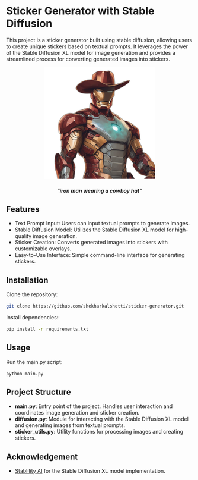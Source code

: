 # Sticker Generator with Stable Diffusion

This project is a sticker generator built using stable diffusion, allowing users to create unique stickers based on textual prompts. It leverages the power of the Stable Diffusion XL model for image generation and provides a streamlined process for converting generated images into stickers.

<p align="center">
  <img src="iron_man_with_hat.png" width="300" height="300" ali >
  <h5 align="center">"iron man wearing a cowboy hat"</h3>
</p>

## Features

- Text Prompt Input: Users can input textual prompts to generate images.
- Stable Diffusion Model: Utilizes the Stable Diffusion XL model for high-quality image generation.
- Sticker Creation: Converts generated images into stickers with customizable overlays.
- Easy-to-Use Interface: Simple command-line interface for generating stickers.

## Installation

Clone the repository:
```bash
git clone https://github.com/shekharkalshetti/sticker-generator.git

```
Install dependencies::
```bash
pip install -r requirements.txt

```

## Usage
Run the main.py script:
```bash
python main.py

```

## Project Structure

- **main.py**: Entry point of the project. Handles user interaction and coordinates image generation and sticker creation.
- **diffusion.py**: Module for interacting with the Stable Diffusion XL model and generating images from textual prompts.
- **sticker_utils.py**: Utility functions for processing images and creating stickers.

## Acknowledgement
- [Stablility AI](https://huggingface.co/stabilityai/stable-diffusion-xl-base-1.0) for the Stable Diffusion XL model implementation.

